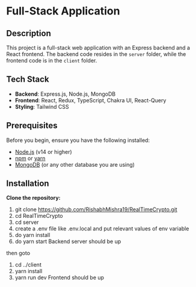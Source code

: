 # Full-Stack Application

## Description

This project is a full-stack web application with an Express backend and a React frontend. The backend code resides in the `server` folder, while the frontend code is in the `client` folder.

## Tech Stack

- **Backend**: Express.js, Node.js, MongoDB
- **Frontend**: React, Redux, TypeScript, Chakra UI, React-Query
- **Styling**: Tailwind CSS

## Prerequisites

Before you begin, ensure you have the following installed:

- [Node.js](https://nodejs.org/) (v14 or higher)
- [npm](https://www.npmjs.com/) or [yarn](https://yarnpkg.com/)
- [MongoDB](https://www.mongodb.com/) (or any other database you are using)

## Installation

**Clone the repository:**

   1. git clone https://github.com/RishabhMishra19/RealTimeCrypto.git
   2. cd RealTimeCrypto
   3. cd server 
   4. create a .env file like .env.local and put relevant values of env variable
   5. do yarn install
   6. do yarn start 
   Backend server should be up

  then goto 
  1. cd ../client
  2. yarn install
  3. yarn run dev
  Frontend should be up
